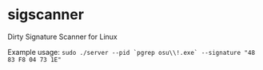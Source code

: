 # sigscanner
Dirty Signature Scanner for Linux


Example usage: ```sudo ./server --pid `pgrep osu\\!.exe` --signature "48 83 F8 04 73 1E"```
